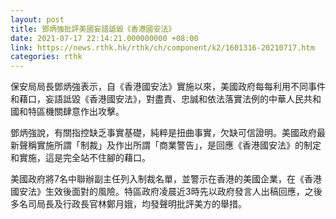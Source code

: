 ```yaml
---
layout: post
title: 鄧炳強批評美國妄語詆毀《香港國安法》
date: 2021-07-17 22:14:21.000000000 +08:00
link: https://news.rthk.hk/rthk/ch/component/k2/1601316-20210717.htm
categories: rthk
---
```


保安局局長鄧炳強表示，自《香港國安法》實施以來，美國政府每每利用不同事件和藉口，妄語詆毀《香港國安法》，對盡責、忠誠和依法落實法例的中華人民共和國和特區機關肆意作出攻擊。

鄧炳強說，有關指控缺乏事實基礎，純粹是扭曲事實，欠缺可信證明。美國政府最新聲稱實施所謂「制裁」及作出所謂「商業警告」，是回應《香港國安法》的制定和實施，這是完全站不住腳的藉口。

美國政府將7名中聯辦副主任列入制裁名單，並警示在香港的美國企業，在《香港國安法》生效後面對的風險。特區政府凌晨近3時先以政府發言人出稿回應，之後多名司局長及行政長官林鄭月娥，均發聲明批評美方的舉措。
